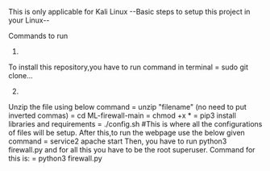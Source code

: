 This is only applicable for Kali Linux
--Basic steps to setup this project in your Linux--

Commands to run 

1.
To install this repository,you have to run command in terminal
= sudo git clone...

2.
Unzip the file using below command
= unzip "filename"     (no need to put inverted commas)
= cd ML-firewall-main
= chmod +x *
= pip3 install libraries and requirements
= ./config.sh                   #This is where all the configurations of files will be setup.
After this,to run the webpage use the below given command
= service2 apache start
Then, you have to run python3 firewall.py and for all this you have to be the root superuser.
Command for this is:
= python3 firewall.py
